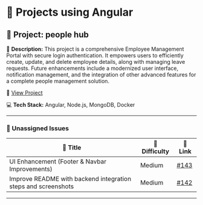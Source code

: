 # 🚀 Projects using Angular

## 📌 Project: people hub

📝 **Description:** This project is a comprehensive Employee Management Portal with secure login authentication. It empowers users to efficiently create, update, and delete employee details, along with managing leave requests. Future enhancements include a modernized user interface, notification management, and the integration of other advanced features for a complete people management solution.

🔗 [View Project](https://github.com/abhisek247767/PeopleHub-Frontend)

💻 **Tech Stack:** Angular, Node.js, MongoDB, Docker

---

### 🐛 Unassigned Issues

| 🔖 Title | 🎯 Difficulty | 🔗 Link |
|----------|----------------|---------|
| UI Enhancement (Footer & Navbar Improvements) | Medium | [#143](https://github.com/abhisek247767/PeopleHub-Frontend/issues/143) |
| Improve README with backend integration steps and screenshots | Medium | [#142](https://github.com/abhisek247767/PeopleHub-Frontend/issues/142) |

---

